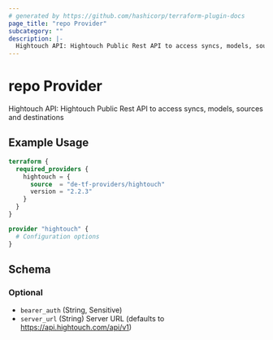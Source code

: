 ```yaml
---
# generated by https://github.com/hashicorp/terraform-plugin-docs
page_title: "repo Provider"
subcategory: ""
description: |-
  Hightouch API: Hightouch Public Rest API to access syncs, models, sources and destinations
---
```


# repo Provider

Hightouch API: Hightouch Public Rest API to access syncs, models, sources and destinations

## Example Usage

```terraform
terraform {
  required_providers {
    hightouch = {
      source  = "de-tf-providers/hightouch"
      version = "2.2.3"
    }
  }
}

provider "hightouch" {
  # Configuration options
}
```

<!-- schema generated by tfplugindocs -->
## Schema

### Optional

- `bearer_auth` (String, Sensitive)
- `server_url` (String) Server URL (defaults to https://api.hightouch.com/api/v1)
